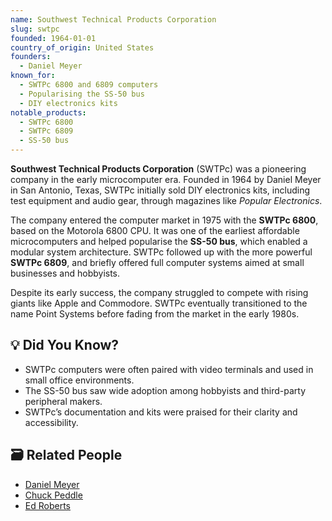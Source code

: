 ```yaml
---
name: Southwest Technical Products Corporation
slug: swtpc
founded: 1964-01-01
country_of_origin: United States
founders:
  - Daniel Meyer
known_for:
  - SWTPc 6800 and 6809 computers
  - Popularising the SS-50 bus
  - DIY electronics kits
notable_products:
  - SWTPc 6800
  - SWTPc 6809
  - SS-50 bus
---
```


**Southwest Technical Products Corporation** (SWTPc) was a pioneering company in the early microcomputer era. Founded in 1964 by Daniel Meyer in San Antonio, Texas, SWTPc initially sold DIY electronics kits, including test equipment and audio gear, through magazines like *Popular Electronics*.

The company entered the computer market in 1975 with the **SWTPc 6800**, based on the Motorola 6800 CPU. It was one of the earliest affordable microcomputers and helped popularise the **SS-50 bus**, which enabled a modular system architecture. SWTPc followed up with the more powerful **SWTPc 6809**, and briefly offered full computer systems aimed at small businesses and hobbyists.

Despite its early success, the company struggled to compete with rising giants like Apple and Commodore. SWTPc eventually transitioned to the name Point Systems before fading from the market in the early 1980s.

## 💡 Did You Know?

- SWTPc computers were often paired with video terminals and used in small office environments.
- The SS-50 bus saw wide adoption among hobbyists and third-party peripheral makers.
- SWTPc’s documentation and kits were praised for their clarity and accessibility.

## 🗃 Related People

- [Daniel Meyer](../people/daniel-meyer.md)
- [Chuck Peddle](../people/chuck-peddle.md)
- [Ed Roberts](../people/ed-roberts.md)
